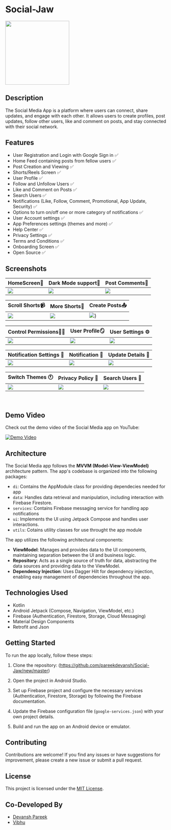 # Social-Jaw

<img src="https://github.com/Joaquin144/CoinTrivia/assets/80385154/975453a2-5276-44f8-9b89-2a1ca895d9ed" height="200">

## Description

The Social Media App is a platform where users can connect, share updates, and engage with each other. It allows users to create profiles, post updates, follow other users, like and comment on posts, and stay connected with their social network.

## Features

- User Registration and Login with Google Sign in ✅
- Home Feed containing posts from fellow users ✅
- Post Creation and Viewing ✅
- Shorts/Reels Screen ✅
- User Profile ✅
- Follow and Unfollow Users ✅
- Like and Comment on Posts ✅
- Search Users ✅
- Notifications (Like, Follow, Comment, Promotional, App Update, Security) ✅
- Options to turn on/off one or more category of notifications ✅
- User Account settings ✅
- App Preferences settings (themes and more) ✅
- Help Center ✅
- Privacy Settings ✅
- Terms and Conditions ✅
- Onboarding Screen ✅
- Open Source ✅

## Screenshots

|   HomeScreen🏡    | Dark Mode support🌛   |   Post Comments💬   
|---	|---	|---
|  ![](https://github.com/Joaquin144/CoinTrivia/assets/80385154/90f9e70f-b3a5-46e0-a076-08763d00d7ee)    |  ![](https://github.com/Joaquin144/CoinTrivia/assets/80385154/9964d7a9-66c0-42cd-925b-ab3e80a64e81)    |   ![](https://github.com/Joaquin144/CoinTrivia/assets/80385154/76c30947-69d3-4946-b6a0-5fe385511866)    

|   Scroll Shorts📹  |   More Shorts🎥    | Create Posts📤   |
|---    |---	|---	|
|   ![](https://github.com/Joaquin144/CoinTrivia/assets/80385154/1d5d3abb-4258-4de3-8560-895e5e3f9a25)    |   ![](https://github.com/Joaquin144/CoinTrivia/assets/80385154/e606dbbb-64c1-4d87-b956-1ec938ee25f3)      |   ![](https://github.com/Joaquin144/CoinTrivia/assets/80385154/4efda8ba-cbc5-4e98-aa2e-945e7a7ca9e8))

|   Control Permissions👮‍♂️    | User Profile🪞    |   User Settings ⚙️  
|---	|---	|---
|  ![](https://github.com/Joaquin144/CoinTrivia/assets/80385154/60c39ae1-5fec-403e-8df9-cbb620c5832e)    |  ![](https://github.com/Joaquin144/CoinTrivia/assets/80385154/83b1ef74-0f0a-4cd8-811d-e68ecba72cae)    |   ![](https://github.com/Joaquin144/CoinTrivia/assets/80385154/1851b59f-28cf-41b6-a345-f9bc8318babd)    

|   Notification Settings 🔔 |   Notification 📩   | Update Details 📝  |
|---    |---	|---	|
|   ![](https://github.com/Joaquin144/CoinTrivia/assets/80385154/080a9056-8295-4594-82d6-fa136ab7a756)    |   ![](https://github.com/Joaquin144/CoinTrivia/assets/80385154/35e6fae0-b405-4ee3-98c0-2432e288e7ab)      |   ![](https://github.com/Joaquin144/CoinTrivia/assets/80385154/5d17d9e6-81b9-42d1-8e3f-318913a1914b)

|   Switch Themes 🕚 |   Privacy Policy 🔐   | Search Users 🔎  |
|---    |---	|---	|
|   ![](https://github.com/Joaquin144/CoinTrivia/assets/80385154/50bf06ab-f290-45ad-8fbe-75f1ecb9f75e)    |   ![](https://github.com/Joaquin144/CoinTrivia/assets/80385154/a2a711a3-35ea-4f1f-9253-37ca511ae5f5)      |   ![](https://github.com/Joaquin144/CoinTrivia/assets/80385154/248177c7-9eea-4b79-a5bc-48a31c9e417a)
<br />

## Demo Video

Check out the demo video of the Social Media app on YouTube:

[![Demo Video](https://img.youtube.com/vi/YOUR_VIDEO_ID_HERE/0.jpg)](https://www.youtube.com/watch?v=YOUR_VIDEO_ID_HERE)

## Architecture

The Social Media app follows the **MVVM (Model-View-ViewModel)** architecture pattern. The app's codebase is organized into the following packages:

- `di`: Contains the AppModule class for providing dependecies needed for app
- `data`: Handles data retrieval and manipulation, including interaction with Firebase Firestore.
- `services`: Contains Firebase messaging service for handling app notifications
- `ui`: Implements the UI using Jetpack Compose and handles user interactions.
- `utils`: Cotains utility classes for use throught the app module

The app utilizes the following architectural components:

- **ViewModel**: Manages and provides data to the UI components, maintaining separation between the UI and business logic.
- **Repository**: Acts as a single source of truth for data, abstracting the data sources and providing data to the ViewModel.
- **Dependency Injection**: Uses Dagger Hilt for dependency injection, enabling easy management of dependencies throughout the app.

## Technologies Used

- Kotlin
- Android Jetpack (Compose, Navigation, ViewModel, etc.)
- Firebase (Authentication, Firestore, Storage, Cloud Messaging)
- Material Design Components
- Retrofit and Json

## Getting Started

To run the app locally, follow these steps:

1. Clone the repository: (https://github.com/pareekdevansh/Social-Jaw/new/master)

2. Open the project in Android Studio.

3. Set up Firebase project and configure the necessary services (Authentication, Firestore, Storage) by following the Firebase documentation.

4. Update the Firebase configuration file (`google-services.json`) with your own project details.

5. Build and run the app on an Android device or emulator.

## Contributing

Contributions are welcome! If you find any issues or have suggestions for improvement, please create a new issue or submit a pull request.

## License

This project is licensed under the [MIT License](LICENSE).

## Co-Developed By

- [Devansh Pareek](https://github.com/pareekdevansh)
- [Vibhu](https://github.com/Joaquin144)
